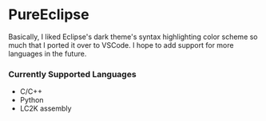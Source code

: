 # PureEclipse

Basically, I liked Eclipse's dark theme's syntax highlighting color scheme so much that I ported it over to VSCode. I hope to add support for more languages in the future.

### Currently Supported Languages
* C/C++
* Python
* LC2K assembly